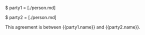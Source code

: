 $ party1 = [./person.md]

$ party2 = [./person.md]

This agreement is between {{party1.name}} and {{party2.name}}.